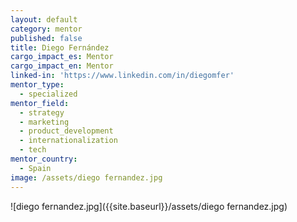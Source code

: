 ```yaml
---
layout: default
category: mentor
published: false
title: Diego Fernández
cargo_impact_es: Mentor
cargo_impact_en: Mentor
linked-in: 'https://www.linkedin.com/in/diegomfer'
mentor_type:
  - specialized
mentor_field:
  - strategy
  - marketing
  - product_development
  - internationalization
  - tech
mentor_country:
  - Spain
image: /assets/diego fernandez.jpg
---
```


![diego fernandez.jpg]({{site.baseurl}}/assets/diego fernandez.jpg)

